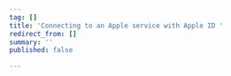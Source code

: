 ```yaml
---
tag: []
title: 'Connecting to an Apple service with Apple ID '
redirect_from: []
summary: ''
published: false

---
```

